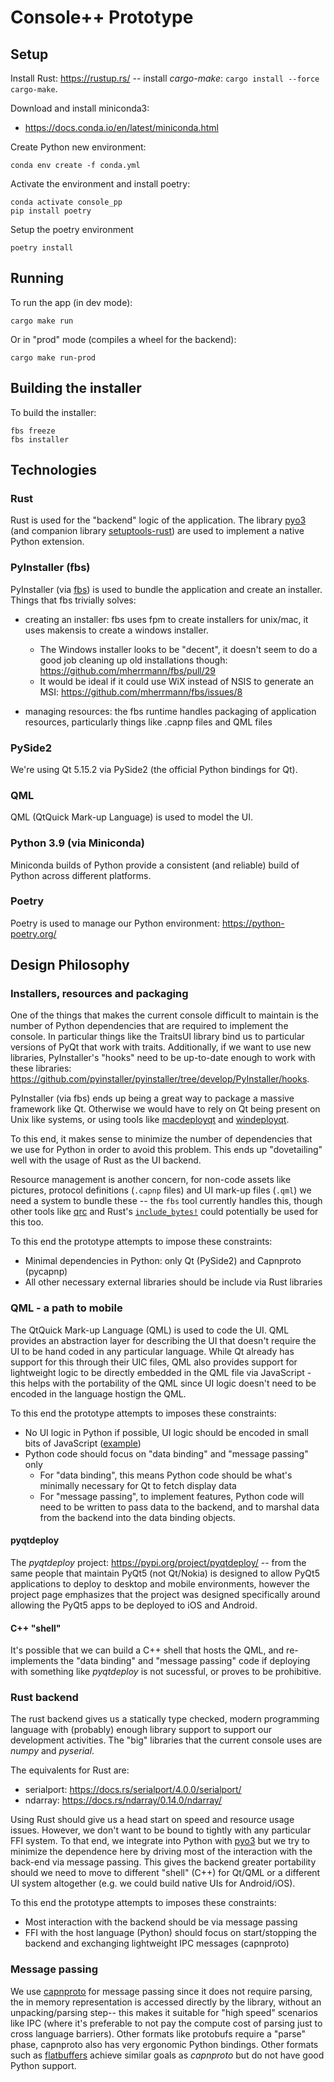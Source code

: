 # Console++ Prototype

## Setup

Install Rust: https://rustup.rs/ -- install *cargo-make*: `cargo install --force cargo-make`.

Download and install miniconda3:
- https://docs.conda.io/en/latest/miniconda.html

Create Python new environment:

```
conda env create -f conda.yml
```

Activate the environment and install poetry:

```
conda activate console_pp
pip install poetry
```

Setup the poetry environment

```
poetry install
```

## Running

To run the app (in dev mode):

```
cargo make run
```

Or in "prod" mode (compiles a wheel for the backend):

```
cargo make run-prod
```

## Building the installer

To build the installer:

```
fbs freeze
fbs installer
```

## Technologies

### Rust

Rust is used for the "backend" logic of the application. The library [pyo3][]
(and companion library [setuptools-rust][]) are used to implement a native
Python extension.

[pyo3]: https://docs.rs/pyo3/0.13.1/pyo3/
[setuptools-rust]: https://github.com/PyO3/setuptools-rust

### PyInstaller (fbs)

PyInstaller (via [fbs]) is used to bundle the application and create an installer.
Things that fbs trivially solves:

- creating an installer: fbs uses fpm to create installers for unix/mac, it uses
  makensis to create a windows installer.
  - The Windows installer looks to be "decent", it doesn't seem to do a good job cleaning up old installations though: https://github.com/mherrmann/fbs/pull/29
  - It would be ideal if it could use WiX instead of NSIS to generate an MSI: https://github.com/mherrmann/fbs/issues/8

- managing resources: the fbs runtime handles packaging of application resources, particularly things like .capnp files and QML files

[fbs]: https://build-system.fman.io/

### PySide2

We're using Qt 5.15.2 via PySide2 (the official Python bindings for Qt).

### QML

QML (QtQuick Mark-up Language) is used to model the UI.

### Python 3.9 (via Miniconda)

Miniconda builds of Python provide a consistent (and reliable) build of Python across different platforms.

### Poetry

Poetry is used to manage our Python environment: https://python-poetry.org/

## Design Philosophy

### Installers, resources and packaging

One of the things that makes the current console difficult to maintain is the
number of Python dependencies that are required to implement the console. In
particular things like the TraitsUI library bind us to particular versions of
PyQt that work with traits. Additionally, if we want to use new libraries,
PyInstaller's "hooks" need to be up-to-date enough to work with these
libraries: https://github.com/pyinstaller/pyinstaller/tree/develop/PyInstaller/hooks.

PyInstaller (via fbs) ends up being a great way to package a massive
framework like Qt.  Otherwise we would have to rely on Qt being present
on Unix like systems, or using tools like [macdeployqt][] and [windeployqt][].

[macdeployqt]: https://doc.qt.io/qt-5/macos-deployment.html#the-bundle
[windeployqt]: https://doc.qt.io/qt-5/windows-deployment.html

To this end, it makes sense to minimize the number of dependencies that we
use for Python in order to avoid this problem.  This ends up "dovetailing"
well with the usage of Rust as the UI backend.

Resource management is another concern, for non-code assets like pictures,
protocol definitions (`.capnp` files) and UI mark-up files (`.qml`) we need a
system to bundle these -- the `fbs` tool currently handles this, though other
tools like [qrc][] and Rust's [`include_bytes!`][rust_include] could
potentially be used for this too.

[qrc]: https://doc.qt.io/qt-5/resources.html
[rust_include]: https://doc.rust-lang.org/std/macro.include_bytes.html

To this end the prototype attempts to impose these constraints:

+ Minimal dependencies in Python: only Qt (PySide2) and Capnproto (pycapnp)
+ All other necessary external libraries should be include via Rust libraries

[ui-javascript]: https://github.com/swift-nav/console_pp/blob/main/src/main/resources/base/view.qml#L57

### QML - a path to mobile

The QtQuick Mark-up Language (QML) is used to code the UI.  QML provides an
abstraction layer for describing the UI that doesn't require the UI to be hand
coded in any particular language.  While Qt already has support for this
through their UIC files, QML also provides support for lightweight logic to be
directly embedded in the QML file via JavaScript - this helps with the
portability of the QML since UI logic doesn't need to be encoded in the
language hostign the QML.

To this end the prototype attempts to imposes these constraints:

+ No UI logic in Python if possible, UI logic should be encoded in small bits
  of JavaScript ([example][ui-javascript])
+ Python code should focus on "data binding" and "message passing" only
  - For "data binding", this means Python code should be what's minimally
    necessary for Qt to fetch display data
  - For "message passing", to implement features, Python code will need to
    be written to pass data to the backend, and to marshal data from the
    backend into the data binding objects.

#### pyqtdeploy

The *pyqtdeploy* project: https://pypi.org/project/pyqtdeploy/ -- from the
same people that maintain PyQt5 (not Qt/Nokia) is designed to allow PyQt5
applications to deploy to desktop and mobile environments, however the
project page emphasizes that the project was designed specifically around
allowing the PyQt5 apps to be deployed to iOS and Android.

#### C++ "shell"

It's possible that we can build a C++ shell that hosts the QML, and
re-implements the "data binding" and "message passing" code if deploying with
something like *pyqtdeploy* is not sucessful, or proves to be prohibitive.

### Rust backend

The rust backend gives us a statically type checked, modern programming
language with (probably) enough library support to support our development
activities.  The "big" libraries that the current console uses are
*numpy* and *pyserial*.

The equivalents for Rust are:

+ serialport: https://docs.rs/serialport/4.0.0/serialport/
+ ndarray: https://docs.rs/ndarray/0.14.0/ndarray/

Using Rust should give us a head start on speed and resource usage issues.
However, we don't want to be bound to tightly with any particular FFI system.
To that end, we integrate into Python with [pyo3][] but we try to minimize
the dependence here by driving most of the interaction with the back-end via
message passing. This gives the backend greater portability should we need to
move to different "shell" (C++) for Qt/QML or a different UI system
altogether (e.g. we could build native UIs for Android/iOS).

To this end the prototype attempts to imposes these constraints:

+ Most interaction with the backend should be via message passing
+ FFI with the host language (Python) should focus on start/stopping the
  backend and exchanging lightweight IPC messages (capnproto)

### Message passing

We use [capnproto][] for message passing since it does not require parsing,
the in memory representation is accessed directly by the library, without an
unpacking/parsing step-- this makes it suitable for "high speed" scenarios like IPC
(where it's preferable to not pay the compute cost of parsing just to cross
language barriers). Other formats like protobufs require a "parse" phase,
capnproto also has very ergonomic Python bindings. Other formats such as
[flatbuffers][] achieve similar goals as *capnproto* but do not have good
Python support.

[capnproto]: https://capnproto.org/
[flatbuffers]: https://google.github.io/flatbuffers/
